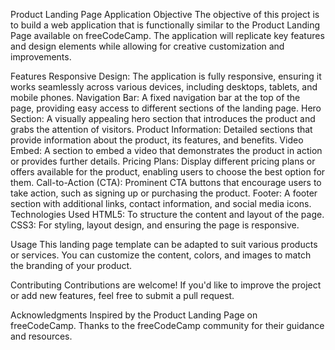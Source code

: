 Product Landing Page Application
Objective
The objective of this project is to build a web application that is functionally similar to the Product Landing Page available on freeCodeCamp. The application will replicate key features and design elements while allowing for creative customization and improvements.

Features
Responsive Design: The application is fully responsive, ensuring it works seamlessly across various devices, including desktops, tablets, and mobile phones.
Navigation Bar: A fixed navigation bar at the top of the page, providing easy access to different sections of the landing page.
Hero Section: A visually appealing hero section that introduces the product and grabs the attention of visitors.
Product Information: Detailed sections that provide information about the product, its features, and benefits.
Video Embed: A section to embed a video that demonstrates the product in action or provides further details.
Pricing Plans: Display different pricing plans or offers available for the product, enabling users to choose the best option for them.
Call-to-Action (CTA): Prominent CTA buttons that encourage users to take action, such as signing up or purchasing the product.
Footer: A footer section with additional links, contact information, and social media icons.
Technologies Used
HTML5: To structure the content and layout of the page.
CSS3: For styling, layout design, and ensuring the page is responsive.


Usage
This landing page template can be adapted to suit various products or services. You can customize the content, colors, and images to match the branding of your product.

Contributing
Contributions are welcome! If you'd like to improve the project or add new features, feel free to submit a pull request.


Acknowledgments
Inspired by the Product Landing Page on freeCodeCamp.
Thanks to the freeCodeCamp community for their guidance and resources.
